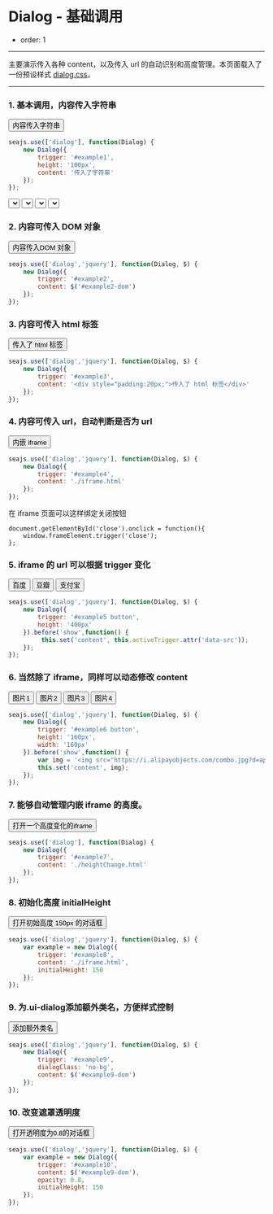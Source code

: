 # Dialog - 基础调用

- order: 1

---

主要演示传入各种 content，以及传入 url 的自动识别和高度管理。本页面载入了一份预设样式 [dialog.css](https://github.com/aralejs/dialog/blob/master/src/dialog.css)。

<link href="../src/dialog.css" rel="stylesheet">
<style>
.fn-hide {display:none;}
</style>

---

### 1. 基本调用，内容传入字符串

<button id="example1">内容传入字符串</button>

````javascript
seajs.use(['dialog'], function(Dialog) {
    new Dialog({
        trigger: '#example1',
        height: '100px',
        content: '传入了字符串'
    });
});
````

<select></select>
<select></select>
<select></select>
<select></select>

### 2. 内容可传入 DOM 对象

<button id="example2">内容传入DOM 对象</button>

<div class="fn-hide"><div id="example2-dom" style="padding:50px">传入了DOM</div></div>


````javascript
seajs.use(['dialog','jquery'], function(Dialog, $) {
    new Dialog({
        trigger: '#example2',
        content: $('#example2-dom')
    });
});
````


### 3. 内容可传入 html 标签

<button id="example3">传入了 html 标签</button>

````javascript
seajs.use(['dialog','jquery'], function(Dialog, $) {
    new Dialog({
        trigger: '#example3',
        content: '<div style="padding:20px;">传入了 html 标签</div>'
    });
});
````

### 4. 内容可传入 url，自动判断是否为 url

<button id="example4">内嵌 iframe</button>

````javascript
seajs.use(['dialog','jquery'], function(Dialog, $) {
    new Dialog({
        trigger: '#example4',
        content: './iframe.html'
    });
});
````

在 iframe 页面可以这样绑定关闭按钮

```
document.getElementById('close').onclick = function(){
    window.frameElement.trigger('close'); 
};
```

### 5. iframe 的 url 可以根据 trigger 变化

<div id="example5" class="cell">
    <button data-src="http://baidu.com">百度</button>
    <button data-src="http://douban.com">豆瓣</button>
    <button data-src="https://www.alipay.com">支付宝</button>
</div>

````javascript
seajs.use(['dialog','jquery'], function(Dialog, $) {
    new Dialog({
        trigger: '#example5 button',
        height: '400px'
    }).before('show',function() {
         this.set('content', this.activeTrigger.attr('data-src'));
    });
});
````

### 6. 当然除了 iframe，同样可以动态修改 content

<div id="example6" class="cell">
    <button data-id="10015">图片1</button>
    <button data-id="10016">图片2</button>
    <button data-id="10053">图片3</button>
    <button data-id="10075">图片4</button>
</div>

````javascript
seajs.use(['dialog','jquery'], function(Dialog, $) {
    new Dialog({
        trigger: '#example6 button',
        height: '160px',
        width: '160px'
    }).before('show',function() {
        var img = '<img src="https://i.alipayobjects.com/combo.jpg?d=apps/58&t='+ this.activeTrigger.attr('data-id') + '" />';
        this.set('content', img);
    });
});
````


### 7. 能够自动管理内嵌 iframe 的高度。

<button id="example7">打开一个高度变化的iframe</button>

````javascript
seajs.use(['dialog'], function(Dialog) {
    new Dialog({
        trigger: '#example7',
        content: './heightChange.html'
    });
});
````


### 8. 初始化高度 initialHeight

<button id="example8">打开初始高度 150px 的对话框</button>

````javascript
seajs.use(['dialog','jquery'], function(Dialog, $) {
    var example = new Dialog({
        trigger: '#example8',
        content: './iframe.html',
        initialHeight: 150
    });
});
````

### 9. 为.ui-dialog添加额外类名，方便样式控制
<style>
    .no-bg {background:none;}
    .no-bg .ui-dialog-content {border-radius:5px;}
</style>
<button id="example9">添加额外类名</button>

<div class="fn-hide"><div id="example9-dom" style="padding:50px">传入了dialogClass</div></div>


````javascript
seajs.use(['dialog','jquery'], function(Dialog, $) {
    new Dialog({
        trigger: '#example9',
        dialogClass: 'no-bg',
        content: $('#example9-dom')
    });
});
````

### 10. 改变遮罩透明度

<button id="example10">打开透明度为0.8的对话框</button>

````javascript
seajs.use(['dialog','jquery'], function(Dialog, $) {
    var example = new Dialog({
        trigger: '#example10',
        content: $('#example9-dom'),
        opacity: 0.8,
        initialHeight: 150
    });
});
````